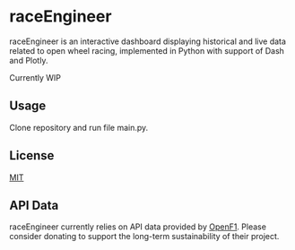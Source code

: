 # raceEngineer

raceEngineer is an interactive dashboard displaying historical and live data related to open wheel racing, implemented in Python with support of Dash and Plotly.

Currently WIP

## Usage

Clone repository and run file main.py.

## License

[MIT](https://chosealicense.com/licenses/mit/)

## API Data

raceEngineer currently relies on API data provided by [OpenF1](https://github.com/br-g/openf1).
Please consider donating to support the long-term sustainability of their project.
